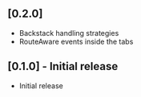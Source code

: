 ## [0.2.0] 

 * Backstack handling strategies
 * RouteAware events inside the tabs

## [0.1.0] - Initial release

 * Initial release
